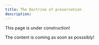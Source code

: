 ```yaml
---
title: The Doctrine of preservation
description: 
---
```


This page is under construction!

The content is coming as soon as posssibly!
